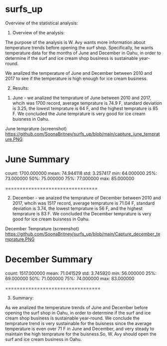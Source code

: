 # surfs_up



Overview of the statistical analysis:

1. Overview of the analysis:

The purpose of the analysis is W. Avy wants more information about temperature trends before opening the surf shop. Specifically, he wants temperature data for the months of June and December in Oahu, in order to determine if the surf and ice cream shop business is sustainable year-round.

We analized the temperature of June and December between 2010 and 2017 to see if the temperature is high enough for ice cream business.

2. Results:

1) June - we analized the temprature of June between 2010 and 2017, whcih was 1700 record, average temprature is 74.9 F, standard deviation is 3.25, the lowest temprature is 64 F, and the highest temprature is 85 F. We concluded the June temprature is very good for ice cream buisness in Oahu.  

June temprature (screenshot)
https://github.com/SoonaBritney/surfs_up/blob/main/capture_june_temprature.PNG

June Summary
=================================

count: 1700.000000
mean: 74.944118
std: 3.257417
min: 64.000000
25%: 73.000000
50%: 75.000000
75%: 77.000000
max: 85.000000

================================

2) December - we anaized the temprature of December between 2010 and 2017, whcih was 1517 record, average temprature is 71.04 F, standard deviation is 3.74, the lowest temprature is 56 F, and the highest temprature is 83 F. We concluded the December temprature is very good for ice cream buisness in Oahu.

December Temprature (screenshot)
https://github.com/SoonaBritney/surfs_up/blob/main/Capture_december_temprature.PNG

December Summary
=================================

count: 1517.000000
mean: 71.041529
std: 3.745920
min: 56.000000
25%: 69.000000
50%: 71.000000
75%: 74.000000
max: 83.000000

=================================


3. Summary:

As we analized the temperature trends of June and December before opening the surf shop in Oahu, in order to determine if the surf and ice cream shop business is sustainable year-round. We conclude the temprature trend is very sustainable for the buisness since the average temperature is even over 71 F in June and December, and very steady to maintain the high temprature for the buisness.So, W. Avy should open the surf and ice cream business in Oahu.  

